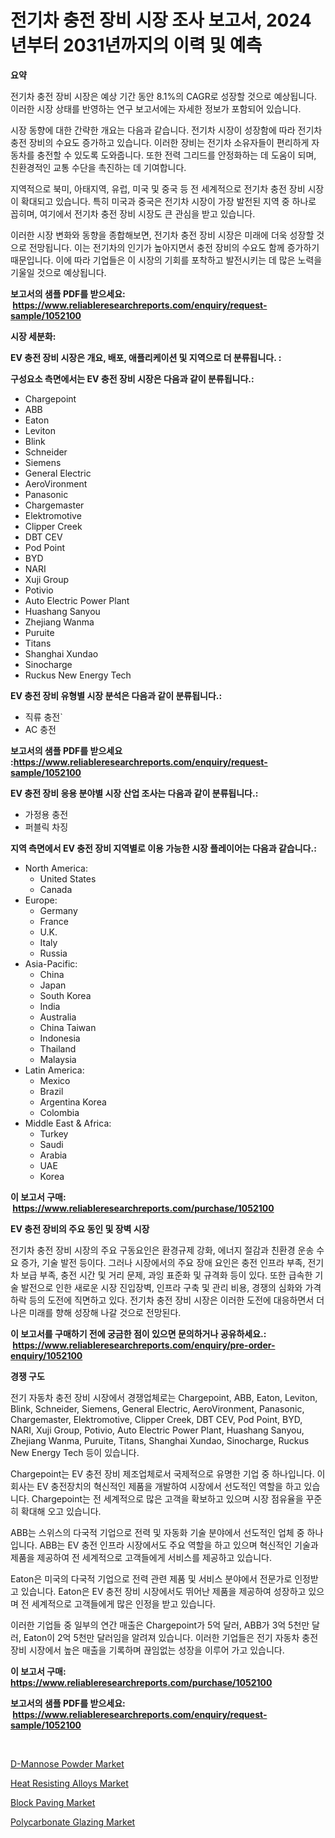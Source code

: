 <p><h1>전기차 충전 장비 시장 조사 보고서, 2024년부터 2031년까지의 이력 및 예측</h1></p><p><strong>요약</strong></p>
<p><p>전기차 충전 장비 시장은 예상 기간 동안 8.1%의 CAGR로 성장할 것으로 예상됩니다. 이러한 시장 상태를 반영하는 연구 보고서에는 자세한 정보가 포함되어 있습니다. </p><p>시장 동향에 대한 간략한 개요는 다음과 같습니다. 전기차 시장이 성장함에 따라 전기차 충전 장비의 수요도 증가하고 있습니다. 이러한 장비는 전기차 소유자들이 편리하게 자동차를 충전할 수 있도록 도와줍니다. 또한 전력 그리드를 안정화하는 데 도움이 되며, 친환경적인 교통 수단을 촉진하는 데 기여합니다.</p><p>지역적으로 북미, 아태지역, 유럽, 미국 및 중국 등 전 세계적으로 전기차 충전 장비 시장이 확대되고 있습니다. 특히 미국과 중국은 전기차 시장이 가장 발전된 지역 중 하나로 꼽히며, 여기에서 전기차 충전 장비 시장도 큰 관심을 받고 있습니다. </p><p>이러한 시장 변화와 동향을 종합해보면, 전기차 충전 장비 시장은 미래에 더욱 성장할 것으로 전망됩니다. 이는 전기차의 인기가 높아지면서 충전 장비의 수요도 함께 증가하기 때문입니다. 이에 따라 기업들은 이 시장의 기회를 포착하고 발전시키는 데 많은 노력을 기울일 것으로 예상됩니다.</p></p>
<p><strong>보고서의 샘플 PDF를 받으세요: &nbsp;<a href="https://www.reliableresearchreports.com/enquiry/request-sample/1052100">https://www.reliableresearchreports.com/enquiry/request-sample/1052100</a></strong></p>
<p><strong>시장 세분화:</strong></p>
<p><strong> EV 충전 장비 시장은 개요, 배포, 애플리케이션 및 지역으로 더 분류됩니다. :</strong></p>
<p><strong>구성요소 측면에서는 EV 충전 장비 시장은 다음과 같이 분류됩니다.:</strong></p>
<p><ul><li>Chargepoint</li><li>ABB</li><li>Eaton</li><li>Leviton</li><li>Blink</li><li>Schneider</li><li>Siemens</li><li>General Electric</li><li>AeroVironment</li><li>Panasonic</li><li>Chargemaster</li><li>Elektromotive</li><li>Clipper Creek</li><li>DBT CEV</li><li>Pod Point</li><li>BYD</li><li>NARI</li><li>Xuji Group</li><li>Potivio</li><li>Auto Electric Power Plant</li><li>Huashang Sanyou</li><li>Zhejiang Wanma</li><li>Puruite</li><li>Titans</li><li>Shanghai Xundao</li><li>Sinocharge</li><li>Ruckus New Energy Tech</li></ul></p>
<p><strong> EV 충전 장비 유형별 시장 분석은 다음과 같이 분류됩니다.:</strong></p>
<p><ul><li>직류 충전`</li><li>AC 충전</li></ul></p>
<p><strong>보고서의 샘플 PDF를 받으세요 :<a href="https://www.reliableresearchreports.com/enquiry/request-sample/1052100">https://www.reliableresearchreports.com/enquiry/request-sample/1052100</a></strong></p>
<p><strong> EV 충전 장비 응용 분야별 시장 산업 조사는 다음과 같이 분류됩니다.:</strong></p>
<p><ul><li>가정용 충전</li><li>퍼블릭 차징</li></ul></p>
<p><strong>지역 측면에서 EV 충전 장비 지역별로 이용 가능한 시장 플레이어는 다음과 같습니다.:</strong></p>
<p><ul>
    <li>
        North America:
        <ul>
            <li>United States</li>
            <li>Canada</li>
        </ul>
    </li>
    <li>
        Europe:
        <ul>
            <li>Germany</li>
            <li>France</li>
            <li>U.K.</li>
            <li>Italy</li>
            <li>Russia</li>
        </ul>
    </li>
    <li>
        Asia-Pacific:
        <ul>
            <li>China</li>
            <li>Japan</li>
            <li>South Korea</li>
            <li>India</li>
            <li>Australia</li>
            <li>China Taiwan</li>
            <li>Indonesia</li>
            <li>Thailand</li>
            <li>Malaysia</li>
        </ul>
    </li>
    <li>
        Latin America:
        <ul>
            <li>Mexico</li>
            <li>Brazil</li>
            <li>Argentina Korea</li>
            <li>Colombia</li>
        </ul>
    </li>
    <li>
        Middle East & Africa:
        <ul>
            <li>Turkey</li>
            <li>Saudi</li>
            <li>Arabia</li>
            <li>UAE</li>
            <li>Korea</li>
        </ul>
    </li>
    </ul></p>
<p><strong>이 보고서 구매: &nbsp;<a href="https://www.reliableresearchreports.com/purchase/1052100">https://www.reliableresearchreports.com/purchase/1052100</a></strong></p>
<p><strong>EV 충전 장비의 주요 동인 및 장벽 시장</strong></p>
<p><p>전기차 충전 장비 시장의 주요 구동요인은 환경규제 강화, 에너지 절감과 친환경 운송 수요 증가, 기술 발전 등이다. 그러나 시장에서의 주요 장애 요인은 충전 인프라 부족, 전기차 보급 부족, 충전 시간 및 거리 문제, 과잉 표준화 및 규격화 등이 있다. 또한 급속한 기술 발전으로 인한 새로운 시장 진입장벽, 인프라 구축 및 관리 비용, 경쟁의 심화와 가격 하락 등의 도전에 직면하고 있다. 전기차 충전 장비 시장은 이러한 도전에 대응하면서 더 나은 미래를 향해 성장해 나갈 것으로 전망된다.</p></p>
<p><strong>이 보고서를 구매하기 전에 궁금한 점이 있으면 문의하거나 공유하세요.: &nbsp;<a href="https://www.reliableresearchreports.com/enquiry/pre-order-enquiry/1052100">https://www.reliableresearchreports.com/enquiry/pre-order-enquiry/1052100</a></strong></p>
<p><strong>경쟁 구도</strong></p>
<p><p>전기 자동차 충전 장비 시장에서 경쟁업체로는 Chargepoint, ABB, Eaton, Leviton, Blink, Schneider, Siemens, General Electric, AeroVironment, Panasonic, Chargemaster, Elektromotive, Clipper Creek, DBT CEV, Pod Point, BYD, NARI, Xuji Group, Potivio, Auto Electric Power Plant, Huashang Sanyou, Zhejiang Wanma, Puruite, Titans, Shanghai Xundao, Sinocharge, Ruckus New Energy Tech 등이 있습니다. </p><p>Chargepoint는 EV 충전 장비 제조업체로서 국제적으로 유명한 기업 중 하나입니다. 이 회사는 EV 충전장치의 혁신적인 제품을 개발하여 시장에서 선도적인 역할을 하고 있습니다. Chargepoint는 전 세계적으로 많은 고객을 확보하고 있으며 시장 점유율을 꾸준히 확대해 오고 있습니다.</p><p>ABB는 스위스의 다국적 기업으로 전력 및 자동화 기술 분야에서 선도적인 업체 중 하나입니다. ABB는 EV 충전 인프라 시장에서도 주요 역할을 하고 있으며 혁신적인 기술과 제품을 제공하여 전 세계적으로 고객들에게 서비스를 제공하고 있습니다.</p><p>Eaton은 미국의 다국적 기업으로 전력 관련 제품 및 서비스 분야에서 전문가로 인정받고 있습니다. Eaton은 EV 충전 장비 시장에서도 뛰어난 제품을 제공하여 성장하고 있으며 전 세계적으로 고객들에게 많은 인정을 받고 있습니다.</p><p>이러한 기업들 중 일부의 연간 매출은 Chargepoint가 5억 달러, ABB가 3억 5천만 달러, Eaton이 2억 5천만 달러임을 알려져 있습니다. 이러한 기업들은 전기 자동차 충전 장비 시장에서 높은 매출을 기록하며 끊임없는 성장을 이루어 가고 있습니다.</p></p>
<p><strong>이 보고서 구매: &nbsp; <a href="https://www.reliableresearchreports.com/purchase/1052100">https://www.reliableresearchreports.com/purchase/1052100</a></strong></p>
<p><strong>보고서의 샘플 PDF를 받으세요: &nbsp;<a href="https://www.reliableresearchreports.com/enquiry/request-sample/1052100">https://www.reliableresearchreports.com/enquiry/request-sample/1052100</a></strong><strong></strong></p>
<p>&nbsp;</p>
<p><p><a href="https://view.publitas.com/reportprime-1/d-mannose-powder-market-size-growing-and-forecasted-for-period-from-2023-2030-and-provides-complete-market-analysis-of-this-market/">D-Mannose Powder Market</a></p><p><a href="https://sudsy-motorcycle-bbc.notion.site/Heat-Resisting-Alloys-Market-with-the-goal-of-estimating-the-market-size-and-future-growth-potential-4e66fe0de5254b769e5c26da5c75be40">Heat Resisting Alloys Market</a></p><p><a href="https://github.com/nicoletavirag/Market-Research-Report-List-2/blob/main/block-paving-market.md">Block Paving Market</a></p><p><a href="https://github.com/mauripalmi/Market-Research-Report-List-2/blob/main/polycarbonate-glazing-market.md">Polycarbonate Glazing Market</a></p></p>
